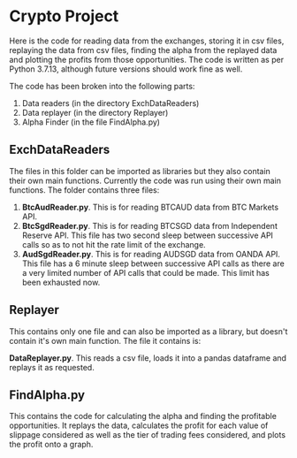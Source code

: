 # Crypto Project #
Here is the code for reading data from the exchanges, storing it in csv files, replaying the data from csv files, finding the alpha from the replayed data and plotting the profits from those opportunities. The code is written as per Python 3.7.13, although future versions should work fine as well.

The code has been broken into the following parts:

1. Data readers (in the directory ExchDataReaders)
2. Data replayer (in the directory Replayer)
3. Alpha Finder (in the file FindAlpha.py)

## ExchDataReaders ##
The files in this folder can be imported as libraries but they also contain their own main functions. Currently the code was run using their own main functions. The folder contains three files:

1. **BtcAudReader.py**. This is for reading BTCAUD data from BTC Markets API.
2. **BtcSgdReader.py**. This is for reading BTCSGD data from Independent Reserve API. This file has two second sleep between successive API calls so as to not hit the rate limit of the exchange.
3. **AudSgdReader.py**. This is for reading AUDSGD data from OANDA API. This file has a 6 minute sleep between successive API calls as there are a very limited number of API calls that could be made. This limit has been exhausted now.

## Replayer ##
This contains only one file and can also be imported as a library, but doesn't contain it's own main function. The file it contains is:

**DataReplayer.py**. This reads a csv file, loads it into a pandas dataframe and replays it as requested.

## FindAlpha.py ##
This contains the code for calculating the alpha and finding the profitable opportunities. It replays the data, calculates the profit for each value of slippage considered as well as the tier of trading fees considered, and plots the profit onto a graph.

